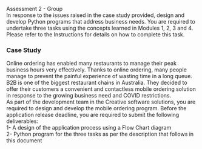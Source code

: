Assessment 2 - Group 
<br/>
In response to the issues raised in the case study provided, design and develop Python programs that
address business needs. You are required to undertake three tasks using the concepts learned in
Modules 1, 2, 3 and 4. Please refer to the Instructions for details on how to complete this task.
<h3>Case Study</h3>
Online ordering has enabled many restaurants to manage their peak business hours very effectively.
Thanks to online ordering, many people manage to prevent the painful experience of wasting time in
a long queue.
<br/>
B2B is one of the biggest restaurant chains in Australia. They decided to offer their customers a
convenient and contactless mobile ordering solution in response to the growing business need and
COVID restrictions.
<br>
As part of the development team in the Creative software solutions, you are required to design and
develop the mobile ordering program. Before the application release deadline, you are required to
submit the following deliverables:
<br/>
1- A design of the application process using a Flow Chart diagram
<br>
2- Python program for the three tasks as per the description that follows in this document

